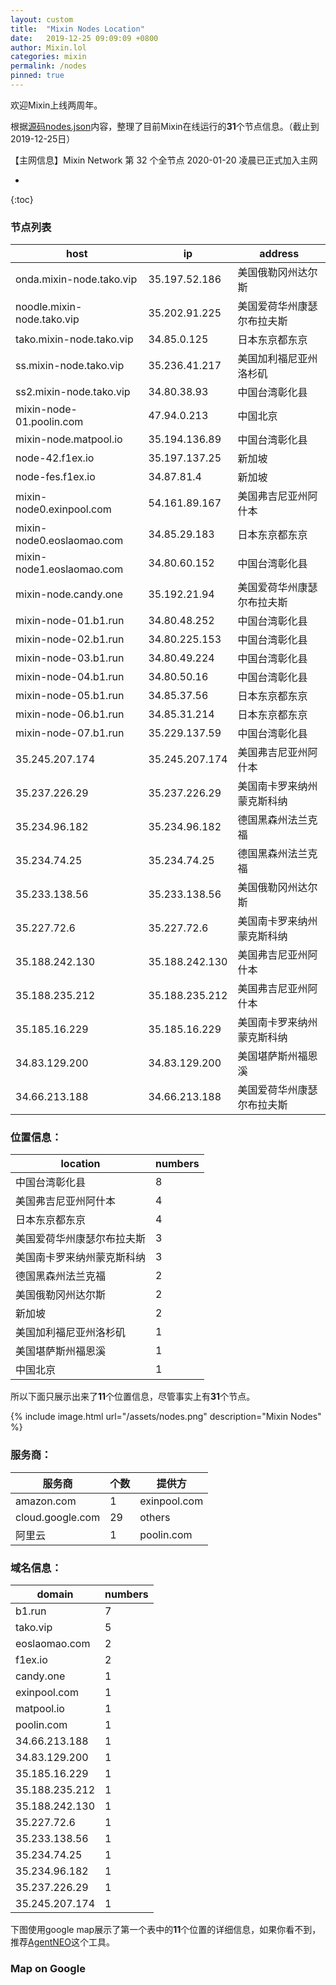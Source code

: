 ```yaml
---
layout: custom
title:  "Mixin Nodes Location"
date:   2019-12-25 09:09:09 +0800
author: Mixin.lol
categories: mixin
permalink: /nodes
pinned: true
---
```


欢迎Mixin上线两周年。

根据[源码nodes.json](https://github.com/MixinNetwork/mixin/blob/master/config/nodes.json)内容，整理了目前Mixin在线运行的**31**个节点信息。（截止到2019-12-25日）

【主网信息】Mixin Network 第 32 个全节点 2020-01-20 凌晨已正式加入主网


* 
{:toc}

### 节点列表 

|host|ip|address|
|---------|---------|---------|
|onda.mixin-node.tako.vip|35.197.52.186|美国俄勒冈州达尔斯|
|noodle.mixin-node.tako.vip|35.202.91.225|美国爱荷华州康瑟尔布拉夫斯|
|tako.mixin-node.tako.vip|34.85.0.125|日本东京都东京|
|ss.mixin-node.tako.vip|35.236.41.217|美国加利福尼亚州洛杉矶|
|ss2.mixin-node.tako.vip|34.80.38.93|中国台湾彰化县|
|mixin-node-01.poolin.com|47.94.0.213|中国北京|
|mixin-node.matpool.io|35.194.136.89|中国台湾彰化县|
|node-42.f1ex.io|35.197.137.25|新加坡|
|node-fes.f1ex.io|34.87.81.4|新加坡|
|mixin-node0.exinpool.com|54.161.89.167|美国弗吉尼亚州阿什本|
|mixin-node0.eoslaomao.com|34.85.29.183|日本东京都东京|
|mixin-node1.eoslaomao.com|34.80.60.152|中国台湾彰化县|
|mixin-node.candy.one|35.192.21.94|美国爱荷华州康瑟尔布拉夫斯|
|mixin-node-01.b1.run|34.80.48.252|中国台湾彰化县|
|mixin-node-02.b1.run|34.80.225.153|中国台湾彰化县|
|mixin-node-03.b1.run|34.80.49.224|中国台湾彰化县|
|mixin-node-04.b1.run|34.80.50.16|中国台湾彰化县|
|mixin-node-05.b1.run|34.85.37.56|日本东京都东京|
|mixin-node-06.b1.run|34.85.31.214|日本东京都东京|
|mixin-node-07.b1.run|35.229.137.59|中国台湾彰化县|
|35.245.207.174|35.245.207.174|美国弗吉尼亚州阿什本|
|35.237.226.29|35.237.226.29|美国南卡罗来纳州蒙克斯科纳|
|35.234.96.182|35.234.96.182|德国黑森州法兰克福|
|35.234.74.25|35.234.74.25|德国黑森州法兰克福|
|35.233.138.56|35.233.138.56|美国俄勒冈州达尔斯|
|35.227.72.6|35.227.72.6|美国南卡罗来纳州蒙克斯科纳|
|35.188.242.130|35.188.242.130|美国弗吉尼亚州阿什本|
|35.188.235.212|35.188.235.212|美国弗吉尼亚州阿什本|
|35.185.16.229|35.185.16.229|美国南卡罗来纳州蒙克斯科纳|
|34.83.129.200|34.83.129.200|美国堪萨斯州福恩溪|
|34.66.213.188|34.66.213.188|美国爱荷华州康瑟尔布拉夫斯|

### 位置信息：

|location|numbers|
|---------|---------|
|中国台湾彰化县|8|
|美国弗吉尼亚州阿什本|4|
|日本东京都东京|4|
|美国爱荷华州康瑟尔布拉夫斯|3|
|美国南卡罗来纳州蒙克斯科纳|3|
|德国黑森州法兰克福|2|
|美国俄勒冈州达尔斯|2|
|新加坡|2|
|美国加利福尼亚州洛杉矶|1|
|美国堪萨斯州福恩溪|1|
|中国北京|1|

所以下面只展示出来了**11**个位置信息，尽管事实上有**31**个节点。

{% include image.html url="/assets/nodes.png" description="Mixin Nodes"  %}

### 服务商：

| 服务商 | 个数 | 提供方 |
|-------|--------|---------|
|amazon.com|1|exinpool.com|
|cloud.google.com|29|others|
|阿里云|1|poolin.com|

### 域名信息：

|domain|numbers|
|---------|---------|
|b1.run|7|
|tako.vip|5|
|eoslaomao.com|2|
|f1ex.io|2|
|candy.one|1|
|exinpool.com|1|
|matpool.io|1|
|poolin.com|1|
|34.66.213.188|1|
|34.83.129.200|1|
|35.185.16.229|1|
|35.188.235.212|1|
|35.188.242.130|1|
|35.227.72.6|1|
|35.233.138.56|1|
|35.234.74.25|1|
|35.234.96.182|1|
|35.237.226.29|1|
|35.245.207.174|1|

下图使用google map展示了第一个表中的**11**个位置的详细信息，如果你看不到，推荐[AgentNEO](https://agneo.co/?rc=8d50vj3e)这个工具。

### Map on Google